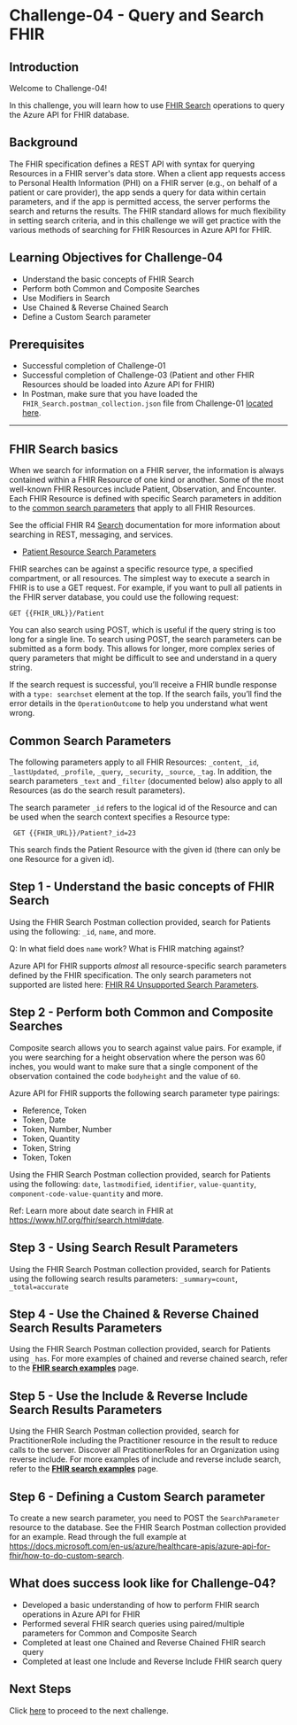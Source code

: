 #  Challenge-04 - Query and Search FHIR

## Introduction

Welcome to Challenge-04!

In this challenge, you will learn how to use [FHIR Search](https://www.hl7.org/fhir/search.html) operations to query the Azure API for FHIR database.

## Background
The FHIR specification defines a REST API with syntax for querying Resources in a FHIR server's data store. When a client app requests access to Personal Health Information (PHI) on a FHIR server (e.g., on behalf of a patient or care provider), the app sends a query for data within certain parameters, and if the app is permitted access, the server performs the search and returns the results. The FHIR standard allows for much flexibility in setting search criteria, and in this challenge we will get practice with the various methods of searching for FHIR Resources in Azure API for FHIR. 

## Learning Objectives for Challenge-04
+ Understand the basic concepts of FHIR Search
+ Perform both Common and Composite Searches 
+ Use Modifiers in Search 
+ Use Chained & Reverse Chained Search 
+ Define a Custom Search parameter 

## Prerequisites
+ Successful completion of Challenge-01
+ Successful completion of Challenge-03 (Patient and other FHIR Resources should be loaded into Azure API for FHIR)
+ In Postman, make sure that you have loaded the `FHIR_Search.postman_collection.json` file from Challenge-01 [located here](https://github.com/microsoft/health-architectures/blob/main/Postman/api-for-fhir/FHIR_Search.postman_collection.json).  

---

## FHIR Search basics 

When we search for information on a FHIR server, the information is always contained within a FHIR Resource of one kind or another. Some of the most well-known FHIR Resources include Patient, Observation, and Encounter. Each FHIR Resource is defined with specific Search parameters in addition to the [common search parameters](https://www.hl7.org/fhir/search.html#all) that apply to all FHIR Resources.  

See the official FHIR R4 [Search](https://www.hl7.org/fhir/search.html) documentation for more information about searching in REST, messaging, and services.  

+ [Patient Resource Search Parameters](https://www.hl7.org/fhir/patient.html#search)


FHIR searches can be against a specific resource type, a specified compartment, or all resources. The simplest way to execute a search in FHIR is to use a GET request. For example, if you want to pull all patients in the FHIR server database, you could use the following request:

```azurecli
GET {{FHIR_URL}}/Patient
```

You can also search using POST, which is useful if the query string is too long for a single line. To search using POST, the search parameters can be submitted as a form body. This allows for longer, more complex series of query parameters that might be difficult to see and understand in a query string.

If the search request is successful, you’ll receive a FHIR bundle response with a `type: searchset` element at the top. If the search fails, you’ll find the error details in the `OperationOutcome` to help you understand what went wrong.

## Common Search Parameters 
The following parameters apply to all FHIR Resources: ```_content```, ```_id```, ```_lastUpdated```, ```_profile```, ```_query```, ```_security```, ```_source```, ```_tag```.  In addition, the search parameters ```_text``` and ```_filter``` (documented below) also apply to all Resources (as do the search result parameters).

The search parameter ```_id``` refers to the logical id of the Resource and can be used when the search context specifies a Resource type:

```azurecli
 GET {{FHIR_URL}}/Patient?_id=23
```

This search finds the Patient Resource with the given id (there can only be one Resource for a given id). 
  

## Step 1 - Understand the basic concepts of FHIR Search
Using the FHIR Search Postman collection provided, search for Patients using the following: ```_id```, ```name```, and more.

Q: In what field does ```name``` work? What is FHIR matching against?

Azure API for FHIR supports _almost_ all resource-specific search parameters defined by the FHIR specification. The only search parameters not supported are listed here: [FHIR R4 Unsupported Search Parameters](https://github.com/microsoft/fhir-server/blob/main/src/Microsoft.Health.Fhir.Core/Data/R4/unsupported-search-parameters.json).

  
## Step 2 - Perform both Common and Composite Searches 
Composite search allows you to search against value pairs. For example, if you were searching for a height observation where the person was 60 inches, you would want to make sure that a single component of the observation contained the code ```bodyheight``` and the value of `60`. 

Azure API for FHIR supports the following search parameter type pairings:
+ Reference, Token
+ Token, Date
+ Token, Number, Number
+ Token, Quantity
+ Token, String
+ Token, Token

Using the FHIR Search Postman collection provided, search for Patients using the following: ```date```, ```lastmodified```, ```identifier```, ```value-quantity```, ```component-code-value-quantity``` and more.  

Ref: Learn more about date search in FHIR at https://www.hl7.org/fhir/search.html#date. 
  

## Step 3 - Using Search Result Parameters  
Using the FHIR Search Postman collection provided, search for Patients using the following search results parameters: ```_summary=count```, ```_total=accurate```  
  

## Step 4 - Use the Chained & Reverse Chained Search Results Parameters 
Using the FHIR Search Postman collection provided, search for Patients using ```_has```.  For more examples of chained and reverse chained search, refer to the **[FHIR search examples](https://docs.microsoft.com/en-us/azure/healthcare-apis/azure-api-for-fhir/search-samples)** page.


## Step 5 - Use the Include & Reverse Include Search Results Parameters  
Using the FHIR Search Postman collection provided, search for PractitionerRole including the Practitioner resource in the result to reduce calls to the server. Discover all PractitionerRoles for an Organization using reverse include. For more examples of include and reverse include search, refer to the **[FHIR search examples](https://docs.microsoft.com/en-us/azure/healthcare-apis/azure-api-for-fhir/search-samples)** page.
  

## Step 6 - Defining a Custom Search parameter 
To create a new search parameter, you need to POST the `SearchParameter` resource to the database. See the FHIR Search Postman collection provided for an example.  Read through the full example at https://docs.microsoft.com/en-us/azure/healthcare-apis/azure-api-for-fhir/how-to-do-custom-search.

## What does success look like for Challenge-04?

+ Developed a basic understanding of how to perform FHIR search operations in Azure API for FHIR
+ Performed several FHIR search queries using paired/multiple parameters for Common and Composite Search
+ Completed at least one Chained and Reverse Chained FHIR search query
+ Completed at least one Include and Reverse Include FHIR search query

## Next Steps

Click [here](<../Challenge-05 - Export and Anonymize Data/Readme.md>) to proceed to the next challenge.
